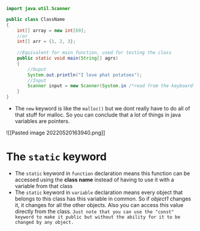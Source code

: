 ```java
import java.util.Scanner

public class ClassName
{
	int[] array = new int[69];
	//or
	int[] arr = {1, 2, 3};
	
	//Equivalent for main function, used for testing the class
	public static void main(String[] agrs)
	{
		//Ouput
		System.out.println("I love phat potatoes");
		//Input
		Scanner input = new Scanner(System.in /*read from the keyboard*/)
	}
}
```

- The `new` keyword is like the `malloc()` but we dont really have to do all of that stuff for malloc. So you can conclude that a lot of things in java variables are pointers.

![[Pasted image 20220520163940.png]]

# The `static` keyword
- The `static` keyword in `function` declaration means this function can be accessed using the **class name** instead of having to use it with a variable from that class
- The `static` keyword in `variable` declaration means every object that belongs to this class has this variable in common. So if *object1* changes it, it changes for all the other objects. Also you can access this value directly from the class.
`Just note that you can use the "const" keyword to make it public but without the ability for it to be changed by any object.`
